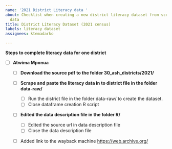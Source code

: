 ```yaml
---
name: '2021 District Literacy data '
about: Checklist when creating a new district literacy dataset from scraped 2021 census
  data
title: District Literacy Dataset (2021 census)
labels: literacy dataset
assignees: ktemadarko

---
```


**Steps to complete literacy data for one district**

- [ ] **Atwima Mponua**

   - [ ] **Download the source pdf to the folder 30_ash_districts/2021/**

   - [ ] **Scrape and paste the literacy data in to district file in the folder data-raw/**
        - [ ] Run the district file in the folder data-raw/ to create the dataset.
        - [ ]  Close dataframe creation R script
        
   - [ ] **Edited the data description file in the folder R/**
        - [ ] Edited the source url in data description file
        - [ ] Close the data description file
        
   - [ ] Added link to the wayback machine https://web.archive.org/
